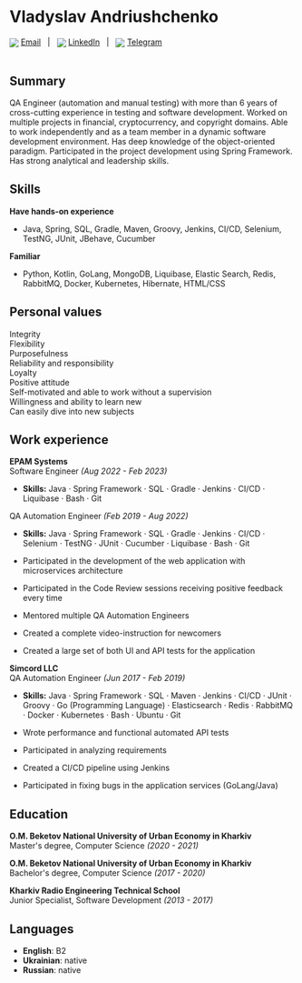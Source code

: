 # Vladyslav Andriushchenko

<div>
  <img valign="middle" src="https://img.icons8.com/color/20/null/message-squared.png" />
  <a align="center" href="mailto:vladislavandruschenko@gmail.com">Email</a>
  <span>&nbsp;&nbsp;|&nbsp;&nbsp;</span>
  <img valign="middle" src="https://img.icons8.com/fluency/20/null/linkedin.png" />
  <a href="https://www.linkedin.com/in/vladyslav-andriushchenko-71b56a153/">LinkedIn</a>
  <span>&nbsp;&nbsp;|&nbsp;&nbsp;</span>
  <img valign="middle" src="https://img.icons8.com/fluency/20/null/telegram-app.png" />
  <a href="https://t.me/Lemnus">Telegram</a>
</div>
<br>

## Summary
QA Engineer (automation and manual testing) with more than 6 years of cross-cutting experience in testing and software development. Worked on multiple projects in financial, cryptocurrency, and copyright domains. Able to work independently and as a team member in a dynamic software development environment. Has deep knowledge of the object-oriented paradigm. Participated in the project development using Spring Framework. Has strong analytical and leadership skills.

## Skills
**Have hands-on experience**<br>
* Java, Spring, SQL, Gradle, Maven, Groovy, Jenkins, CI/CD, Selenium, TestNG, JUnit, JBehave, Cucumber

**Familiar**<br>
* Python, Kotlin, GoLang, MongoDB, Liquibase, Elastic Search, Redis, RabbitMQ, Docker, Kubernetes, Hibernate, HTML/CSS

## Personal values
Integrity <br>
Flexibility <br>
Purposefulness <br>
Reliability and responsibility <br>
Loyalty <br>
Positive attitude <br>
Self-motivated and able to work without a supervision <br>
Willingness and ability to learn new<br>
Can easily dive into new subjects

## Work experience

**EPAM Systems**<br>
Software Engineer _(Aug 2022 - Feb 2023)_
* **Skills:** Java · Spring Framework · SQL · Gradle · Jenkins · CI/CD · Liquibase · Bash · Git<br>

QA Automation Engineer _(Feb 2019 - Aug 2022)_
* **Skills:** Java · Spring Framework · SQL · Gradle · Jenkins · CI/CD · Selenium · TestNG · JUnit · Cucumber · Liquibase · Bash · Git<br>

* Participated in the development of the web application with microservices architecture
* Participated in the Code Review sessions receiving positive feedback every time
* Mentored multiple QA Automation Engineers
* Created a complete video-instruction for newcomers 
* Created a large set of both UI and API tests for the application


**Simcord LLC**<br>
QA Automation Engineer _(Jun 2017 - Feb 2019)_<br>
* **Skills:** Java · Spring Framework · SQL · Maven · Jenkins · CI/CD · JUnit · Groovy · Go (Programming Language) · Elasticsearch · Redis · RabbitMQ · Docker · Kubernetes · Bash · Ubuntu · Git

* Wrote performance and functional automated API tests
* Participated in analyzing requirements
* Created a CI/CD pipeline using Jenkins
* Participated in fixing bugs in the application services (GoLang/Java)

## Education
**O.M. Beketov National University of Urban Economy in Kharkiv**<br>
Master's degree, Computer Science _(2020 - 2021)_  <br>

**O.M. Beketov National University of Urban Economy in Kharkiv**<br>
Bachelor's degree, Computer Science _(2017 - 2020)_ <br>

**Kharkiv Radio Engineering Technical School**<br>
Junior Specialist, Software Development _(2013 - 2017)_

## Languages
* **English**: B2 <br>
* **Ukrainian**: native <br>
* **Russian**: native
